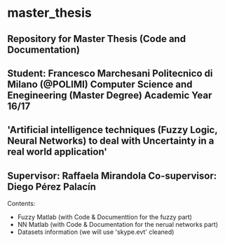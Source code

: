 # master_thesis
Repository for Master Thesis (Code and Documentation)
---
Student: Francesco Marchesani 
Politecnico di Milano (@POLIMI)
Computer Science and Enegineering (Master Degree)
Academic Year 16/17
---
'Artificial intelligence techniques (Fuzzy Logic, Neural Networks) 
to deal with Uncertainty in a real world application'
---
Supervisor: Raffaela Mirandola
Co-supervisor: Diego Pérez Palacín 
---
Contents:
* Fuzzy Matlab (with Code & Documenttion for the fuzzy part)
* NN Matlab (with Code & Documentation for the nerual networks part)
* Datasets information (we will use 'skype.evt' cleaned)
